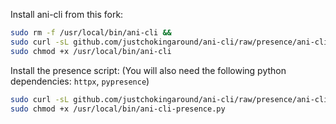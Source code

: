 
Install ani-cli from this fork:
```sh
sudo rm -f /usr/local/bin/ani-cli &&
sudo curl -sL github.com/justchokingaround/ani-cli/raw/presence/ani-cli -o /usr/local/bin/ani-cli &&
sudo chmod +x /usr/local/bin/ani-cli
```

Install the presence script:
(You will also need the following python dependencies: `httpx`, `pypresence`)
```sh
sudo curl -sL github.com/justchokingaround/ani-cli/raw/presence/ani-cli-presence.py -o /usr/local/bin/ani-cli-presence.py &&
sudo chmod +x /usr/local/bin/ani-cli-presence.py
```
